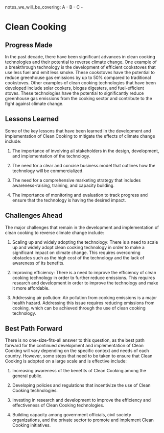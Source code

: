 notes_we_will_be_covering:
A -
B -
C -

# Clean Cooking

## Progress Made

In the past decade, there have been significant advances in clean cooking technologies and their potential to reverse climate change. One example of a breakthrough technology is the development of efficient cookstoves that use less fuel and emit less smoke. These cookstoves have the potential to reduce greenhouse gas emissions by up to 50% compared to traditional cookstoves. Other examples of clean cooking technologies that have been developed include solar cookers, biogas digesters, and fuel-efficient stoves. These technologies have the potential to significantly reduce greenhouse gas emissions from the cooking sector and contribute to the fight against climate change.

## Lessons Learned

Some of the key lessons that have been learned in the development and implementation of Clean Cooking to mitigate the effects of climate change include:

1. The importance of involving all stakeholders in the design, development, and implementation of the technology.

2. The need for a clear and concise business model that outlines how the technology will be commercialized.

3. The need for a comprehensive marketing strategy that includes awareness-raising, training, and capacity building.

4. The importance of monitoring and evaluation to track progress and ensure that the technology is having the desired impact.

## Challenges Ahead

The major challenges that remain in the development and implementation of clean cooking to reverse climate change include:

1. Scaling up and widely adopting the technology: There is a need to scale up and widely adopt clean cooking technology in order to make a significant impact on climate change. This requires overcoming obstacles such as the high cost of the technology and the lack of awareness of its benefits.

2. Improving efficiency: There is a need to improve the efficiency of clean cooking technology in order to further reduce emissions. This requires research and development in order to improve the technology and make it more affordable.

3. Addressing air pollution: Air pollution from cooking emissions is a major health hazard. Addressing this issue requires reducing emissions from cooking, which can be achieved through the use of clean cooking technology.

## Best Path Forward

There is no one-size-fits-all answer to this question, as the best path forward for the continued development and implementation of Clean Cooking will vary depending on the specific context and needs of each country. However, some steps that need to be taken to ensure that Clean Cooking is adopted on a large scale and is effective include:

1. Increasing awareness of the benefits of Clean Cooking among the general public.

2. Developing policies and regulations that incentivize the use of Clean Cooking technologies.

3. Investing in research and development to improve the efficiency and effectiveness of Clean Cooking technologies.

4. Building capacity among government officials, civil society organizations, and the private sector to promote and implement Clean Cooking initiatives.

